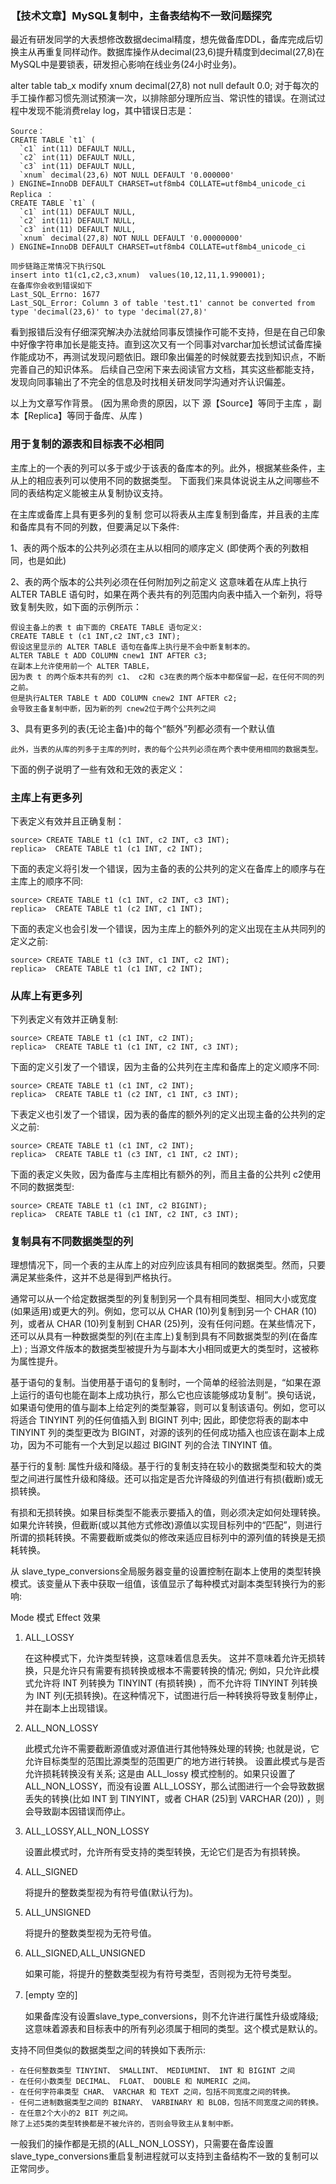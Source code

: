 ### 【技术文章】MySQL复制中，主备表结构不一致问题探究
最近有研发同学的大表想修改数据decimal精度，想先做备库DDL，备库完成后切换主从再重复同样动作。数据库操作从decimal(23,6)提升精度到decimal(27,8)在MySQL中是要锁表，研发担心影响在线业务(24小时业务)。

alter table tab_x modify  xnum decimal(27,8) not null default 0.0;
对于每次的手工操作都习惯先测试预演一次，以排除部分理所应当、常识性的错误。在测试过程中发现不能消费relay log，其中错误日志是：
```
Source：
CREATE TABLE `t1` (
  `c1` int(11) DEFAULT NULL,
  `c2` int(11) DEFAULT NULL,
  `c3` int(11) DEFAULT NULL,
  `xnum` decimal(23,6) NOT NULL DEFAULT '0.000000'
) ENGINE=InnoDB DEFAULT CHARSET=utf8mb4 COLLATE=utf8mb4_unicode_ci
Replica ：
CREATE TABLE `t1` (
  `c1` int(11) DEFAULT NULL,
  `c2` int(11) DEFAULT NULL,
  `c3` int(11) DEFAULT NULL,
  `xnum` decimal(27,8) NOT NULL DEFAULT '0.00000000'
) ENGINE=InnoDB DEFAULT CHARSET=utf8mb4 COLLATE=utf8mb4_unicode_ci

同步链路正常情况下执行SQL
insert into t1(c1,c2,c3,xnum)  values(10,12,11,1.990001);
在备库你会收到错误如下
Last_SQL_Errno: 1677
Last_SQL_Error: Column 3 of table 'test.t1' cannot be converted from type 'decimal(23,6)' to type 'decimal(27,8)'
```

看到报错后没有仔细深究解决办法就给同事反馈操作可能不支持，但是在自己印象中好像字符串加长是能支持。直到这次又有一个同事对varchar加长想试试备库操作能成功不，再测试发现问题依旧。跟印象出偏差的时候就要去找到知识点，不断完善自己的知识体系。
后续自己空闲下来去阅读官方文档，其实这些都能支持，发现向同事输出了不完全的信息及时找相关研发同学沟通对齐认识偏差。

以上为文章写作背景。
(因为黑命贵的原因，以下 源【Source】等同于主库 ，副本【Replica】等同于备库、从库 )

### 用于复制的源表和目标表不必相同
主库上的一个表的列可以多于或少于该表的备库本的列。此外，根据某些条件，主从上的相应表列可以使用不同的数据类型。
下面我们来具体说说主从之间哪些不同的表结构定义能被主从复制协议支持。

在主库或备库上具有更多列的复制
您可以将表从主库复制到备库，并且表的主库和备库具有不同的列数，但要满足以下条件:

1、表的两个版本的公共列必须在主从以相同的顺序定义
    (即使两个表的列数相同，也是如此)

2、表的两个版本的公共列必须在任何附加列之前定义
    这意味着在从库上执行 ALTER TABLE 语句时，如果在两个表共有的列范围内向表中插入一个新列，将导致复制失败，如下面的示例所示：

 ```
假设主备上的表 t 由下面的 CREATE TABLE 语句定义:
CREATE TABLE t (c1 INT,c2 INT,c3 INT);
假设这里显示的 ALTER TABLE 语句在备库上执行是不会中断复制本的。
ALTER TABLE t ADD COLUMN cnew1 INT AFTER c3;
在副本上允许使用前一个 ALTER TABLE，
因为表 t 的两个版本共有的列 c1、 c2和 c3在表的两个版本中都保留一起，在任何不同的列之前。
但是执行ALTER TABLE t ADD COLUMN cnew2 INT AFTER c2;
会导致主备复制中断，因为新的列 cnew2位于两个公共列之间
```
3、具有更多列的表(无论主备)中的每个“额外”列都必须有一个默认值

    此外，当表的从库的列多于主库的列时，表的每个公共列必须在两个表中使用相同的数据类型。

下面的例子说明了一些有效和无效的表定义：



### 主库上有更多列

下表定义有效并且正确复制：
```
source> CREATE TABLE t1 (c1 INT, c2 INT, c3 INT);
replica>  CREATE TABLE t1 (c1 INT, c2 INT);
```
下面的表定义将引发一个错误，因为主备的表的公共列的定义在备库上的顺序与在主库上的顺序不同:
```
source> CREATE TABLE t1 (c1 INT, c2 INT, c3 INT);
replica>  CREATE TABLE t1 (c2 INT, c1 INT);
```
下面的表定义也会引发一个错误，因为主库上的额外列的定义出现在主从共同列的定义之前:
```
source> CREATE TABLE t1 (c3 INT, c1 INT, c2 INT);
replica>  CREATE TABLE t1 (c1 INT, c2 INT);
```
### 从库上有更多列

下列表定义有效并正确复制:
```
source> CREATE TABLE t1 (c1 INT, c2 INT);
replica>  CREATE TABLE t1 (c1 INT, c2 INT, c3 INT);
```
下面的定义引发了一个错误，因为主备的公共列在主库和备库上的定义顺序不同:
```
source> CREATE TABLE t1 (c1 INT, c2 INT);
replica>  CREATE TABLE t1 (c2 INT, c1 INT, c3 INT);
```
下表定义也引发了一个错误，因为表的备库的额外列的定义出现主备的公共列的定义之前:
```
source> CREATE TABLE t1 (c1 INT, c2 INT);
replica>  CREATE TABLE t1 (c3 INT, c1 INT, c2 INT);
```
下面的表定义失败，因为备库与主库相比有额外的列，而且主备的公共列 c2使用不同的数据类型:
```
source> CREATE TABLE t1 (c1 INT, c2 BIGINT);
replica>  CREATE TABLE t1 (c1 INT, c2 INT, c3 INT);
```

### 复制具有不同数据类型的列
理想情况下，同一个表的主从库上的对应列应该具有相同的数据类型。然而，只要满足某些条件，这并不总是得到严格执行。

通常可以从一个给定数据类型的列复制到另一个具有相同类型、相同大小或宽度(如果适用)或更大的列。例如，您可以从 CHAR (10)列复制到另一个 CHAR (10)列，或者从 CHAR (10)列复制到 CHAR (25)列，没有任何问题。在某些情况下，还可以从具有一种数据类型的列(在主库上)复制到具有不同数据类型的列(在备库上) ; 当源文件版本的数据类型被提升为与副本大小相同或更大的类型时，这被称为属性提升。

基于语句的复制。当使用基于语句的复制时，一个简单的经验法则是，“如果在源上运行的语句也能在副本上成功执行，那么它也应该能够成功复制”。换句话说，如果语句使用的值与副本上给定列的类型兼容，则可以复制该语句。例如，您可以将适合 TINYINT 列的任何值插入到 BIGINT 列中; 因此，即使您将表的副本中 TINYINT 列的类型更改为 BIGINT，对源的该列的任何成功插入也应该在副本上成功，因为不可能有一个大到足以超过 BIGINT 列的合法 TINYINT 值。

基于行的复制: 属性升级和降级。基于行的复制支持在较小的数据类型和较大的类型之间进行属性升级和降级。还可以指定是否允许降级的列值进行有损(截断)或无损转换。

有损和无损转换。如果目标类型不能表示要插入的值，则必须决定如何处理转换。如果允许转换，但截断(或以其他方式修改)源值以实现目标列中的“匹配”，则进行所谓的损耗转换。不需要截断或类似的修改来适应目标列中的源列值的转换是无损耗转换。

从 slave_type_conversions全局服务器变量的设置控制在副本上使用的类型转换模式。该变量从下表中获取一组值，该值显示了每种模式对副本类型转换行为的影响:

Mode 模式	Effect 效果
1. ALL_LOSSY

    在这种模式下，允许类型转换，这意味着信息丢失。
这并不意味着允许无损转换，只是允许只有需要有损转换或根本不需要转换的情况; 例如，只允许此模式允许将 INT 列转换为 TINYINT (有损转换) ，而不允许将 TINYINT 列转换为 INT 列(无损转换)。在这种情况下，试图进行后一种转换将导致复制停止，并在副本上出现错误。

2. ALL_NON_LOSSY	

   此模式允许不需要截断源值或对源值进行其他特殊处理的转换; 也就是说，它允许目标类型的范围比源类型的范围更广的地方进行转换。
   设置此模式与是否允许损耗转换没有关系; 这是由 ALL_lossy 模式控制的。如果只设置了ALL_NON_LOSSY，而没有设置 ALL_LOSSY，那么试图进行一个会导致数据丢失的转换(比如 INT 到 TINYINT，或者 CHAR (25)到 VARCHAR (20)) ，则会导致副本因错误而停止。

3. ALL_LOSSY,ALL_NON_LOSSY	

   设置此模式时，允许所有受支持的类型转换，无论它们是否为有损转换。

4. ALL_SIGNED
    
   将提升的整数类型视为有符号值(默认行为)。

5. ALL_UNSIGNED	

    将提升的整数类型视为无符号值。

6. ALL_SIGNED,ALL_UNSIGNED	

    如果可能，将提升的整数类型视为有符号类型，否则视为无符号类型。

7. [empty 空的]	

    如果备库没有设置slave_type_conversions，则不允许进行属性升级或降级; 这意味着源表和目标表中的所有列必须属于相同的类型。这个模式是默认的。



支持不同但类似的数据类型之间的转换如下表所示:
```
- 在任何整数类型 TINYINT、 SMALLINT、 MEDIUMINT、 INT 和 BIGINT 之间
- 在任何小数类型 DECIMAL、 FLOAT、 DOUBLE 和 NUMERIC 之间。
- 在任何字符串类型 CHAR、 VARCHAR 和 TEXT 之间，包括不同宽度之间的转换。
- 任何二进制数据类型之间的 BINARY、 VARBINARY 和 BLOB，包括不同宽度之间的转换。
- 在任意2个大小的2 BIT 列之间。
除了上述5类的类型转换都是不被允许的，否则会导致主从复制中断。
```
一般我们的操作都是无损的(ALL_NON_LOSSY)，只需要在备库设置slave_type_conversions重启复制进程就可以支持到主备结构不一致的复制可以正常同步。